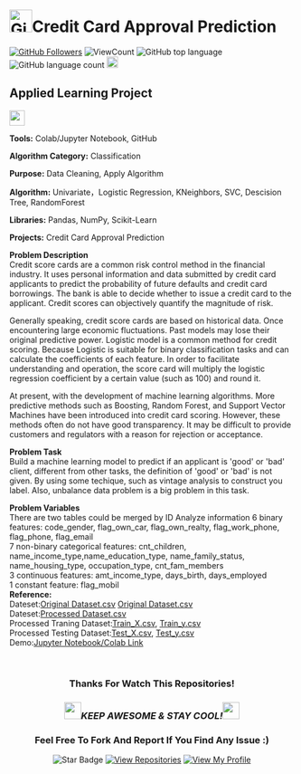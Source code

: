 # <a href="https://github.com/bdfd"><img height=40 src="https://cdn.jsdelivr.net/gh/bdfd/Personal_Image_Repo/4.Stamp/BDFD_Stamp.png" alt="GitHub Followers" /></a>Credit Card Approval Prediction

<a href="https://github.com/bdfd"><img src="https://img.shields.io/github/followers/bdfd?label=Follow%20Me&logo=github" alt="GitHub Followers" /></a>
![ViewCount](https://views.whatilearened.today/views/github/bdfd/Project_01-Credit_Card_Approval_Prdiction.svg?cache=remove)
![GitHub top language](https://img.shields.io/github/languages/top/bdfd/Project_01-Credit_Card_Approval_Prdiction?style=flat)
![GitHub language count](https://img.shields.io/github/languages/count/bdfd/Project_01-Credit_Card_Approval_Prdiction?style=flat)
<img height=20 src="https://cdn.jsdelivr.net/gh/bdfd/Personal_Image_Repo/7.Color-Icon/Status/Finish.svg" alt="bdfd" />

## Applied Learning Project

<img height="27" src="https://img.shields.io/badge/Prediction using Supervised ML -Level  Intermediate-blue.svg?&style=for-the-badge&logo=TheSparksFoundation&logoColor=red" />

**Tools:** Colab/Jupyter Notebook, GitHub

**Algorithm Category:** Classification

**Purpose:** Data Cleaning, Apply Algorithm

**Algorithm:** Univariate，Logistic Regression, KNeighbors, SVC, Descision Tree, RandomForest

**Libraries:** Pandas, NumPy, Scikit-Learn

**Projects:** Credit Card Approval Prediction

**Problem Description**  
Credit score cards are a common risk control method in the financial industry. It uses personal information and data submitted by credit card applicants to predict the probability of future defaults and credit card borrowings. The bank is able to decide whether to issue a credit card to the applicant. Credit scores can objectively quantify the magnitude of risk.

Generally speaking, credit score cards are based on historical data. Once encountering large economic fluctuations. Past models may lose their original predictive power. Logistic model is a common method for credit scoring. Because Logistic is suitable for binary classification tasks and can calculate the coefficients of each feature. In order to facilitate understanding and operation, the score card will multiply the logistic regression coefficient by a certain value (such as 100) and round it.

At present, with the development of machine learning algorithms. More predictive methods such as Boosting, Random Forest, and Support Vector Machines have been introduced into credit card scoring. However, these methods often do not have good transparency. It may be difficult to provide customers and regulators with a reason for rejection or acceptance.

**Problem Task**  
Build a machine learning model to predict if an applicant is 'good' or 'bad' client, different from other tasks, the definition of 'good' or 'bad' is not given. By using some techique, such as vintage analysis to construct you label. Also, unbalance data problem is a big problem in this task.

**Problem Variables**  
There are two tables could be merged by ID
Analyze information
6 binary features: code_gender, flag_own_car, flag_own_realty, flag_work_phone, flag_phone, flag_email  
7 non-binary categorical features: cnt_children, name_income_type,name_education_type, name_family_status, name_housing_type, occupation_type, cnt_fam_members  
3 continuous features: amt_income_type, days_birth, days_employed  
1 constant feature: flag_mobil  
**Reference:**  
Dateset:<a href="https://raw.githubusercontent.com/bdfd/Project_01-Credit_Card_Approval_Prdiction/main/dataset/application_record.csv">Original Dataset.csv</a>
<a href="https://raw.githubusercontent.com/bdfd/Project_01-Credit_Card_Approval_Prdiction/main/dataset/credit_record.csv">Original Dataset.csv</a>  
Dateset:<a href="https://raw.githubusercontent.com/bdfd/Project_01-Credit_Card_Approval_Prdiction/main/display%20demo/processed%20dataset.csv">Processed Dataset.csv</a>  
Processed Traning Dataset:<a href="https://raw.githubusercontent.com/bdfd/Project_01-Credit_Card_Approval_Prdiction/main/display%20demo/train_x.csv">Train_X.csv</a>,
<a href="https://raw.githubusercontent.com/bdfd/Project_01-Credit_Card_Approval_Prdiction/main/display%20demo/train_y.csv">Train_y.csv</a>  
Processed Testing Dataset:<a href="https://raw.githubusercontent.com/bdfd/Project_01-Credit_Card_Approval_Prdiction/main/display%20demo/test_x.csv">Test_X.csv</a>,
<a href="https://raw.githubusercontent.com/bdfd/Project_01-Credit_Card_Approval_Prdiction/main/display%20demo/test_y.csv">Test_y.csv</a>  
Demo:<a href="https://github.com/bdfd/Project_01-Credit_Card_Approval_Prdiction/blob/main/Credit_Card_Approval_Prediction.ipynb">Jupyter Notebook/Colab Link</a>

<br>

<div align="center">

### Thanks For Watch This Repositories!

### <img src="https://media.giphy.com/media/WUlplcMpOCEmTGBtBW/giphy.gif" width="30"><i>KEEP AWESOME & STAY COOL!</i><img src="https://media.giphy.com/media/WUlplcMpOCEmTGBtBW/giphy.gif" width="30">

### Feel Free To Fork And Report If You Find Any Issue :)

![Star Badge](https://img.shields.io/static/v1?label=%F0%9F%8C%9F&message=If%20Useful&style=style=flat&color=BC4E99)
[![View Repositories](https://img.shields.io/badge/View-My_Repositories-blue?logo=GitHub)](https://github.com/bdfd?tab=repositories)
[![View My Profile](https://img.shields.io/badge/View-My_Profile-green?logo=GitHub)](https://github.com/bdfd)

</div>
